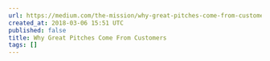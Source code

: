 ```yaml
---
url: https://medium.com/the-mission/why-great-pitches-come-from-customers-7fa822266631?source=rss-2e8728c5e756------2
created_at: 2018-03-06 15:51 UTC
published: false
title: Why Great Pitches Come From Customers
tags: []
---
```



